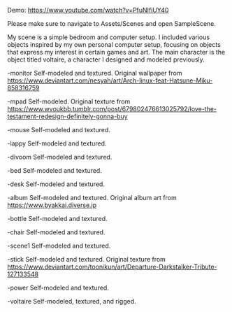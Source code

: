 Demo: https://www.youtube.com/watch?v=PfuNIfiUY40

Please make sure to navigate to Assets/Scenes and open SampleScene.

My scene is a simple bedroom and computer setup.
I included various objects inspired by my own personal computer setup, focusing on objects that express my interest in certain games and art.
The main character is the object titled voltaire, a character I designed and modeled previously.

-monitor
Self-modeled and textured. Original wallpaper from https://www.deviantart.com/nesyah/art/Arch-linux-feat-Hatsune-Miku-858316759

-mpad
Self-modeled. Original texture from https://www.wvoukbb.tumblr.com/post/679802476613025792/love-the-testament-redesign-definitely-gonna-buy

-mouse
Self-modeled and textured.

-lappy
Self-modeled and textured.

-divoom
Self-modeled and textured.

-bed
Self-modeled and textured.

-desk
Self-modeled and textured.

-album
Self-modeled and textured. Original album art from https://www.byakkai.diverse.jp

-bottle
Self-modeled and textured.

-chair
Self-modeled and textured.

-scene1
Self-modeled and textured.

-stick
Self-modeled and textured. Original texture from https://www.deviantart.com/toonikun/art/Departure-Darkstalker-Tribute-127133548

-power
Self-modeled and textured.

-voltaire
Self-modeled, textured, and rigged.
